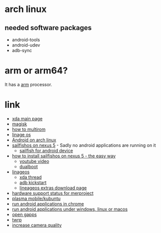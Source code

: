# arch linux

## needed software packages

* android-tools
* android-udev
* adb-sync

# arm or arm64?

It has a [arm](https://android.stackexchange.com/questions/116658/does-google-nexus-5-has-arm-or-armx86-or-armx64-processor) processor.

# link

* [xda main page](https://forum.xda-developers.com/google-nexus-5/general/index-google-nexus-5-roms-kernels-mods-t2475401)
* [magisk](https://forum.xda-developers.com/apps/magisk)
* [how to multirom](https://forum.xda-developers.com/google-nexus-5/orig-development/mod-multirom-v24-t2571011/)
* [linage os](https://wiki.lineageos.org/devices/hammerhead)
* [Android on arch linux](https://wiki.archlinux.org/index.php/Android)
* [sailfishos on nexus 5](https://forum.xda-developers.com/google-nexus-5/development/rom-sailfish-os-alpha-t2841266) - Sadly no android applications are running on it
    * [sailfish for android device](https://forum.xda-developers.com/jolla-sailfish/general/sailfish-android-devices-release-t2696409)
* [how to install sailfishos on nexus 5 - the easy way](http://www.jollausers.com/2014/09/how-to-install-sailfish-os-on-nexus-5-the-easy-way/)
    * [youtube video](https://www.youtube.com/watch?v=6zh3VBQqy94)
    * [dualboot](https://www.youtube.com/watch?v=LfGSLX004fg)
* [linageos](https://wiki.lineageos.org/devices/hammerhead/install)
    * [xda thread](https://forum.xda-developers.com/google-nexus-5/orig-development/rom-lineage-os-14-1-nexus-5-t3528849)
    * [adb kickstart](https://wiki.lineageos.org/adb_fastboot_guide.html#setting-up-adb)
    * [lineageos extras download page](https://download.lineageos.org/extras)
* [hardware support status for merproject](https://wiki.merproject.org/wiki/Adaptations/libhybris/Install_SailfishOS_for_hammerhead)
* [plasma mobile/kubuntu](https://forum.xda-developers.com/google-nexus-5/general/kubuntu-nexus-5-t3165144)
* [run android applications in chrome](https://chrome.google.com/webstore/detail/arc-welder/emfinbmielocnlhgmfkkmkngdoccbadn)
* [run android applications under windows, linux or macos](http://www.bbc.com/news/technology-32160263)
* [open gapps](http://opengapps.org/?arch=arm&api=7.1)
* [twrp](https://twrp.me/lg/lgnexus5.html)
* [increase camera quality](http://www.droidviews.com/maximum-image-quality-dual-audio-on-nexus-5/)
